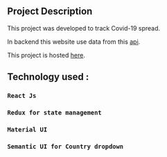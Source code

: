 ## Project Description
This project was developed to track Covid-19 spread. 

In backend this website use data from this [api](https://covid19.mathdro.id/api).

This project is hosted [here](https://pavelray.github.io/covid-19-tracker-web/).

## Technology used :
### `React Js`
### `Redux for state management`
### `Material UI `
### `Semantic UI for Country dropdown`
